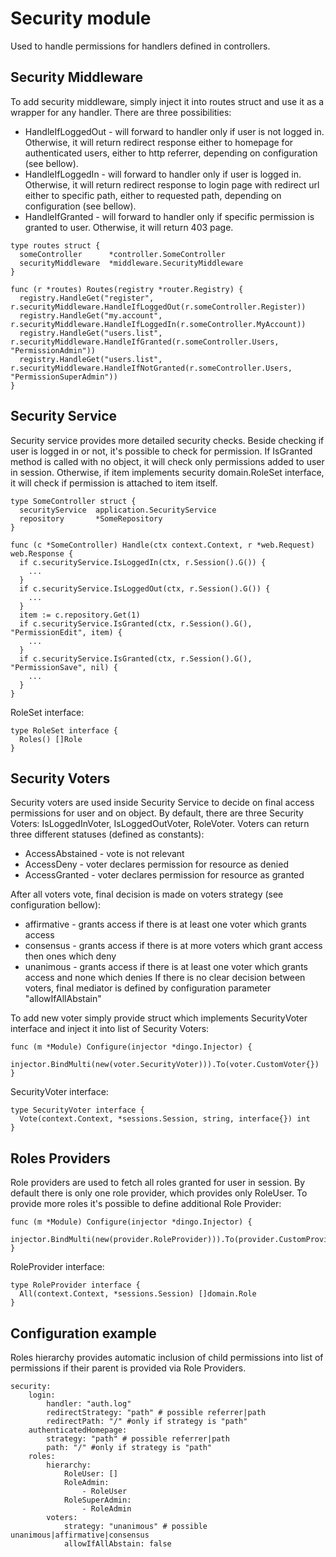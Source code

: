 # Security module

Used to handle permissions for handlers defined in controllers.

## Security Middleware

To add security middleware, simply inject it into routes struct and use it
as a wrapper for any handler.
There are three possibilities:
* HandleIfLoggedOut - will forward to handler only if user is not logged in. Otherwise,
it will return redirect response either to homepage for authenticated users, either to
http referrer, depending on configuration (see bellow).
* HandleIfLoggedIn - will forward to handler only if user is logged in. Otherwise,
it will return redirect response to login page with redirect url either to specific path, 
either to requested path, depending on configuration (see bellow).
* HandleIfGranted - will forward to handler only if specific permission is granted to user. 
Otherwise, it will return 403 page.

```
type routes struct {
  someController      *controller.SomeController
  securityMiddleware  *middleware.SecurityMiddleware
}

func (r *routes) Routes(registry *router.Registry) {
  registry.HandleGet("register", r.securityMiddleware.HandleIfLoggedOut(r.someController.Register))
  registry.HandleGet("my.account", r.securityMiddleware.HandleIfLoggedIn(r.someController.MyAccount))
  registry.HandleGet("users.list", r.securityMiddleware.HandleIfGranted(r.someController.Users, "PermissionAdmin"))
  registry.HandleGet("users.list", r.securityMiddleware.HandleIfNotGranted(r.someController.Users, "PermissionSuperAdmin"))
}
```

## Security Service

Security service provides more detailed security checks. Beside checking if user is 
logged in or not, it's possible to check for permission.
If IsGranted method is called with no object, it will check only permissions added to
user in session. Otherwise, if item implements security domain.RoleSet interface, it will
check if permission is attached to item itself.

```
type SomeController struct {
  securityService  application.SecurityService
  repository       *SomeRepository
}

func (c *SomeController) Handle(ctx context.Context, r *web.Request) web.Response {
  if c.securityService.IsLoggedIn(ctx, r.Session().G()) {
    ...
  }
  if c.securityService.IsLoggedOut(ctx, r.Session().G()) {
    ...
  }
  item := c.repository.Get(1)
  if c.securityService.IsGranted(ctx, r.Session().G(), "PermissionEdit", item) {
    ...
  }
  if c.securityService.IsGranted(ctx, r.Session().G(), "PermissionSave", nil) {
    ...
  }
}
```
RoleSet interface:
```
type RoleSet interface {
  Roles() []Role
}
```

## Security Voters

Security voters are used inside Security Service to decide on final access permissions for user
and on object. By default, there are three Security Voters: IsLoggedInVoter, IsLoggedOutVoter, RoleVoter.
Voters can return three different statuses (defined as constants):
* AccessAbstained - vote is not relevant
* AccessDeny - voter declares permission for resource as denied
* AccessGranted - voter declares permission for resource as granted

After all voters vote, final decision is made on voters strategy (see configuration bellow):
* affirmative - grants access if there is at least one voter which grants access
* consensus - grants access if there is at more voters which grant access then ones which deny
* unanimous - grants access if there is at least one voter which grants access and none which denies
If there is no clear decision between voters, final mediator is defined by configuration
parameter "allowIfAllAbstain"

To add new voter simply provide struct which implements SecurityVoter interface and inject
it into list of Security Voters:

```
func (m *Module) Configure(injector *dingo.Injector) {
  injector.BindMulti(new(voter.SecurityVoter))).To(voter.CustomVoter{})
}
```

SecurityVoter interface:
```
type SecurityVoter interface {
  Vote(context.Context, *sessions.Session, string, interface{}) int
}
```

## Roles Providers

Role providers are used to fetch all roles granted for user in session. By default there is only one 
role provider, which provides only RoleUser.
To provide more roles it's possible to define additional Role Provider:

```
func (m *Module) Configure(injector *dingo.Injector) {
  injector.BindMulti(new(provider.RoleProvider))).To(provider.CustomProvider{})
}
```

RoleProvider interface:
```
type RoleProvider interface {
  All(context.Context, *sessions.Session) []domain.Role
}
```

## Configuration example

Roles hierarchy provides automatic inclusion of child permissions into list of permissions if 
their parent is provided via Role Providers.

```
security: 
    login:
        handler: "auth.log"
        redirectStrategy: "path" # possible referrer|path
        redirectPath: "/" #only if strategy is "path"
    authenticatedHomepage:
        strategy: "path" # possible referrer|path
        path: "/" #only if strategy is "path"
    roles:
        hierarchy:
            RoleUser: []
            RoleAdmin:
                - RoleUser
            RoleSuperAdmin:
                - RoleAdmin
        voters:
            strategy: "unanimous" # possible unanimous|affirmative|consensus
            allowIfAllAbstain: false
```
